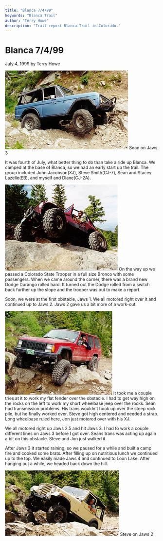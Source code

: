 ```yaml
---
title: "Blanca 7/4/99"
keywords: "Blanca Trail"
author: "Terry Howe"
description: "Trail report Blanca Trail in Colorado."
---
```

# Blanca 7/4/99

July 4, 1999
by Terry Howe

![Sean on Jaws 3](../../img/terry/trail/bl990705.jpg "Sean on Jaws 3")
Sean on Jaws 3

It was fourth of July, what better thing to do than take a ride up Blanca. We camped at the base of Blanca, so we had an early start up the trail. The group included John Jacobson(XJ), Steve Smith(CJ-7), Sean and Stacey Lazelle(EB), and myself and Diane(CJ-2A).

![Terry on Jaws 1](../../img/terry/trail/bl990706.jpg "Terry on Jaws 1") On the way up we passed a Colorado State Trooper in a full size Bronco with some passengers. When we came around the corner, there was a brand new Dodge Durango rolled hard. It turned out the Dodge rolled from a switch back further up the slope and the trooper was out to make a report.

Soon, we were at the first obstacle, Jaws 1. We all motored right over it and continued up to Jaws 2. Jaws 2 gave us a bit more of a work-out.

![Jon on Jaws 2](../../img/terry/trail/bl990702.jpg "Jon on Jaws 2") It took me a couple tries at it to work my flat fender over the obstacle. I had to get way high on the rocks on the left to work my short wheelbase jeep over the rocks. Sean had transmission problems. His trans wouldn't hook up over the steep rock pile, but he finally worked over. Steve got high centered and needed a strap. Long wheelbase ruled here, Jon just motored over with his XJ.

We all motored right up Jaws 2.5 and hit Jaws 3. I had to work a couple different lines on Jaws 3 before I got over. Seans trans was acting up again a bit on this obstacle. Steve and Jon just walked it.

After Jaws 3 it started raining, so we paused for a while and built a camp fire and cooked some brats. After filling up on nutritious lunch we continued up to the top. We easily made Jaws 4 and continued to Loon Lake. After hanging out a while, we headed back down the hill.

![Steve on Jaws 2](../../img/terry/trail/bl990703.jpg "Steve on Jaws 2")
Steve on Jaws 2